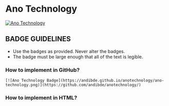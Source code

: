 # Ano Technology
[![Ano Technology](https://andibde.github.io/anotechnology/ano-technology.png)](https://github.com/andibde/anotechnology/)

## BADGE GUIDELINES
* Use the badges as provided. Never alter the badges.
* The badge must be large enough that all of the text is legible.


### How to implement in GitHub?
```
[![Ano Technology Badge](https://andibde.github.io/anotechnology/ano-technology.png)](https://github.com/andibde/anotechnology/)
```

### How to implement in HTML?
